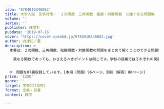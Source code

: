 ```yaml
---
isbn: '9784010346082'
title: 大学入試　苦手対策！　２次関数　三角関数　指数・対数関数　に強くなる問題集
volume: ''
series: ''
publisher: 旺文社
pubdate: '2019-07-16'
cover: 'https://cover.openbd.jp/9784010346082.jpg'
author: 内津知／著
description: >
  本書は、２次関数、三角関数、指数関数・対数関数の問題をまとめて解くことのできる問題集です。

  　異なる関数であっても、おさえるべきポイントは同じです。学校の授業ではそれぞれの関数を別々に学習するため気がつきにくいかもしれませんが、関数の問題だけをまとめて解くことで、どの関数にも共通する考え方があり、似たような出題のされ方をしていることがわかるでしょう。また、数多くの問題をこなすことにより、解いた分だけ力になっていくことを実感できると思います。苦手意識がなくなり、自信をもって問題に取り組んでいけることを願っています。（「はじめに」より）


  ※　問題を87題収録しています。[本冊（問題）96ページ、別冊（解答）88ページ]
price: '1250'
genre: ''
target: 学参II(高校)
format: 全集・双書
content: 数学

---
```

